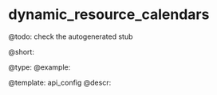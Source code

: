 dynamic_resource_calendars
=============

@todo:
	check the autogenerated stub


@short:
	

@type: 
@example:


@template:	api_config
@descr:


